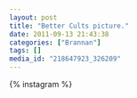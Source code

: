 ```yaml
---
layout: post
title: "Better Cults picture."
date: 2011-09-13 21:43:38
categories: ["Brannan"]
tags: []
media_id: "218647923_326209"
---
```


{% instagram %}
